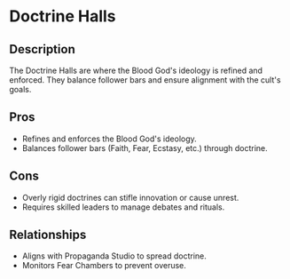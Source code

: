 # Doctrine Halls

## Description
The Doctrine Halls are where the Blood God's ideology is refined and enforced. They balance follower bars and ensure alignment with the cult's goals.

## Pros
- Refines and enforces the Blood God's ideology.
- Balances follower bars (Faith, Fear, Ecstasy, etc.) through doctrine.

## Cons
- Overly rigid doctrines can stifle innovation or cause unrest.
- Requires skilled leaders to manage debates and rituals.

## Relationships
- Aligns with Propaganda Studio to spread doctrine.
- Monitors Fear Chambers to prevent overuse.
